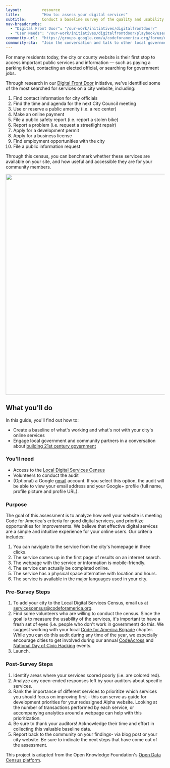 ```yaml
---
layout: 		resource
title: 			"How to: assess your digital services"
subtitle: 		Conduct a baseline survey of the quality and usability of your online city services. 
nav-breadcrumbs:
  - "Digital Front Door": "/our-work/initiatives/digitalfrontdoor/"
  - "User Needs": "/our-work/initiatives/digitalfrontdoor/playbook/user-needs/"
community-url:	"https://groups.google.com/a/codeforamerica.org/forum/#!forum/digital-front-door"
community-cta:	"Join the conversation and talk to other local government staff in our Digital Front Door community."
---
```

For many residents today, the city or county website is their first stop to access important public services and information — such as paying a parking ticket, contacting an elected official, or searching for government jobs.

Through research in our [Digital Front Door](/our-work/initiatives/digitalfrontdoor/) initiative, we've identified some of the most searched for services on a city website, including: 

1. Find contact information for city officials
2. Find the time and agenda for the next City Council meeting
3. Use or reserve a public amenity (i.e. a rec center)
4. Make an online payment
5. File a public safety report (i.e. report a stolen bike)
6. Report a problem (i.e. request a streetlight repair)
7. Apply for a development permit
8. Apply for a business license
9. Find employment opportunities with the city
10. File a public information request

Through this census, you can benchmark whether these services are available on your site, and how useful and accessible they are for your community members. 

 <img class="isolate" src="{{ include.base }}/media/images/initiatives/service-assessment.gif" width="700px" />

## What you'll do
In this guide, you'll find out how to:

* Create a baseline of what's working and what's not with your city's online services
* Engage local government and community partners in a conversation about [building 21st century government](/governments/principles/)

### You'll need

* Access to the [Local Digital Services Census](https://service-census.herokuapp.com/)
* Volunteers to conduct the audit
* (Optional) a Google [gmail](https://mail.google.com/) account. If you select this option, the audit will be able to view your email address and your Google+ profile (full name, profile picture and profile URL). 

### Purpose
The goal of this assessment is to analyze how well your website is meeting Code for America's criteria for good digital services, and prioritize opportunities for improvements. We believe that effective digital services are a simple and intuitive experience for your online users. Our criteria includes:

1. You can navigate to the service from the city's homepage in three clicks. 
2. The service comes up in the first page of results on an internet search. 
3. The webpage with the service or information is mobile-friendly.  
4. The service can actually be completed online. 
5. The service has a physical space alternative with location and hours.  
6. The service is available in the major languages used in your city. 
 

### Pre-Survey Steps
1. To add your city to the Local Digital Services Census, email us at <servicescensus@codeforamerica.org>.
2. Find some volunteers who are willing to conduct the census. Since the goal is to measure the usability of the services, it's important to have a fresh set of eyes (i.e. people who don't work in government) do this. We suggest working with your local [Code for America Brigade](/brigade/) chapter. While you can do this audit during any time of the year, we especially encourage cities to get involved during our annual [CodeAcross](/events/codeacross-2015/) and [National Day of Civic Hacking](http://hackforchange.org/) events. 
4. Launch.


### Post-Survey Steps
1. Identify areas where your services scored poorly (i.e. are colored red).  
2. Analyze any open-ended responses left by your auditors about specific services. 
3. Rank the importance of different services to prioritize which services you should focus on improving first - this can serve as guide for development priorities for your redesigned Alpha website. Looking at the number of transactions performed by each service, or accompanying analytics around a webpage can help with this prioritization.
4. Be sure to thank your auditors! Acknowledge their time and effort in collecting this valuable baseline data. 
5. Report back to the community on your findings- via blog post or your city website. Be sure to indicate the next steps that have come out of the assessment. 


This project is adapted from the Open Knowledge Foundation's [Open Data Census platform](http://census.okfn.org).

